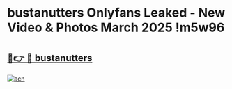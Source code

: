 # bustanutters Onlyfans Leaked - New Video & Photos March 2025 !m5w96

# <h2><a href="https://bglhwy.iuczelnia.edu.pl?title=bustanutters&ref=m5w96">🔗👉 🔴 bustanutters</a></h2>

[![acn](https://github.com/user-attachments/assets/0f9c940e-d8b0-45ae-aac7-cd30a18b3e1c)](https://bglhwy.iuczelnia.edu.pl?title=bustanutters&ref=m5w96)

